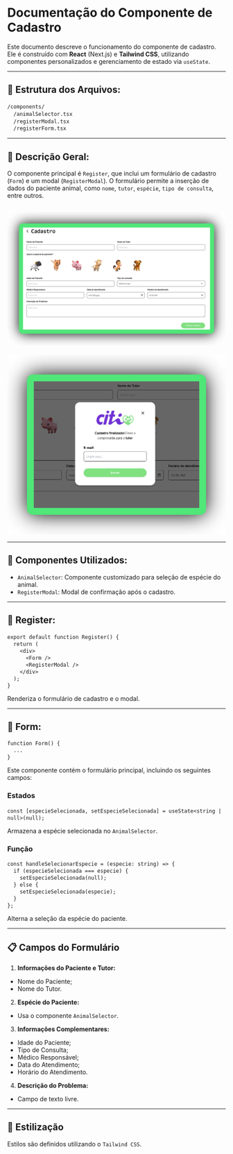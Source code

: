 
# Documentação do Componente de Cadastro

Este documento descreve o funcionamento do componente de cadastro. Ele é construído com **React** (Next.js) e **Tailwind CSS**, utilizando componentes personalizados e gerenciamento de estado via `useState`.

---

## 📁 Estrutura dos Arquivos:

```bash
/components/
  /animalSelector.tsx
  /registerModal.tsx
  /registerForm.tsx
```

---

## 📌 Descrição Geral:

O componente principal é `Register`, que inclui um formulário de cadastro (`Form`) e um modal (`RegisterModal`).
O formulário permite a inserção de dados do paciente animal, como `nome`, `tutor`, `espécie`, `tipo de consulta`, entre outros.

![Tela de cadastro](../assets/register-screen.png)
---
![Modal da tela de cadastro](../assets/register-modal-screen.png)

---

## 🧩 Componentes Utilizados:

- `AnimalSelector`: Componente customizado para seleção de espécie do animal.
- `RegisterModal`: Modal de confirmação após o cadastro.

---

## 🪪 Register:

```tsx
export default function Register() {
  return (
    <div>
      <Form />
      <RegisterModal />
    </div>
  );
}
```

Renderiza o formulário de cadastro e o modal.

---

## 📝 Form:

```tsx
function Form() {
  ...
}
```

Este componente contém o formulário principal, incluindo os seguintes campos:

### Estados
```tsx
const [especieSelecionada, setEspecieSelecionada] = useState<string | null>(null);
```

Armazena a espécie selecionada no `AnimalSelector`.

### Função
```tsx
const handleSelecionarEspecie = (especie: string) => {
  if (especieSelecionada === especie) {
    setEspecieSelecionada(null);
  } else {
    setEspecieSelecionada(especie);
  }
};
```

Alterna a seleção da espécie do paciente.

---

## 📋 Campos do Formulário


1. **Informações do Paciente e Tutor:**
  - Nome do Paciente;
  - Nome do Tutor.

2. **Espécie do Paciente:**
  - Usa o componente `AnimalSelector`.

3. **Informações Complementares:**
  - Idade do Paciente;
  - Tipo de Consulta;
  - Médico Responsável;
  - Data do Atendimento;
  - Horário do Atendimento.

4. **Descrição do Problema:**
  - Campo de texto livre.

---

## 🎨 Estilização

Estilos são definidos utilizando o `Tailwind CSS`.

